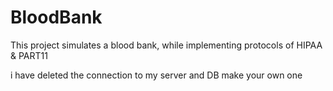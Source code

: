 # BloodBank
This project simulates a blood bank, while implementing protocols of HIPAA &amp; PART11

i have deleted the connection to my server and DB make your own one 
